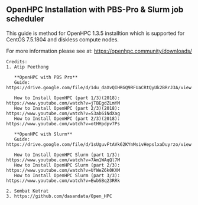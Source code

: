## OpenHPC Installation with PBS-Pro & Slurm job scheduler

This guide is method for OpenHPC 1.3.5 installtion which is supported for CentOS 7.5.1804 and diskless compute nodes.

For more information please see at: https://openhpc.community/downloads/

```
Credits: 
1. Atip Peethong

   **OpenHPC with PBS Pro** 
   Guide: https://drive.google.com/file/d/1du_daXvQIHRGQ9RFUaCRtQyUk2BRrJ3A/view
   
   How to Install OpenHPC (part 1/3)(2018): https://www.youtube.com/watch?v=jTBEgdZLmYM
   How to Install OpenHPC (part 2/3)(2018): https://www.youtube.com/watch?v=S3ab6iNdXag
   How to Install OpenHPC (part 2/3)(2018): https://www.youtube.com/watch?v=otHHpdpv7Ps

   **OpenHPC with Slurm** 
   Guide: https://drive.google.com/file/d/1sUguvFtAVk62KYnMsivHepslxaDuyrzo/view
   
   How to Install OpenHPC Slurm (part 1/3): https://www.youtube.com/watch?v=7Am1WAqQl7M
   How to Install OpenHPC Slurm (part 2/3): https://www.youtube.com/watch?v=UfWeZ6k0KXM
   How to Install OpenHPC Slurm (part 3/3): https://www.youtube.com/watch?v=EwbSBq23RRk

2. Sombat Ketrat
3. https://github.com/dasandata/Open_HPC
```
